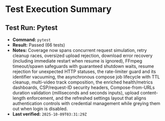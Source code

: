 # Test Execution Summary

## Test Run: Pytest
- **Command:** `pytest`
- **Result:** Passed (66 tests)
- **Notes:** Coverage now spans concurrent request simulation, retry cleanup races, oversized upload rejection, download error recovery (including immediate restart when resume is ignored), FFmpeg timeout/spawn safeguards with guaranteed shutdown waits, resume rejection for unexpected HTTP statuses, the rate-limiter guard and its identifier vacuuming, the asynchronous compose job lifecycle with TTL cleanup, multi-video track composition, the enriched health/metrics dashboards, CSP/request-ID security headers, Compose-from-URLs duration validation (milliseconds and seconds inputs), upload content-length enforcement, and the refreshed settings layout that aligns authentication controls with credential management while greying them out when login is disabled.
- **Last verified:** `2025-10-09T03:31:29Z`
